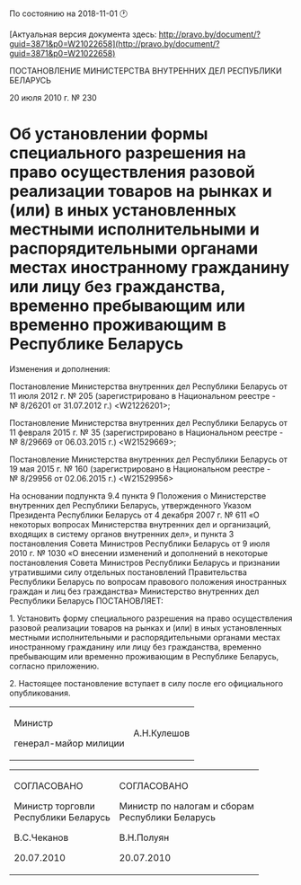 По состоянию на 2018-11-01 &#x1F550;

[Актуальная версия документа здесь: http://pravo.by/document/?guid=3871&p0=W21022658](http://pravo.by/document/?guid=3871&p0=W21022658)

<p>ПОСТАНОВЛЕНИЕ МИНИСТЕРСТВА ВНУТРЕННИХ ДЕЛ РЕСПУБЛИКИ БЕЛАРУСЬ</p>
<p>20 июля 2010 г. № 230</p>
<h1>Об установлении формы специального разрешения на право осуществления разовой реализации товаров на рынках и (или) в иных установленных местными исполнительными и распорядительными органами местах иностранному гражданину или лицу без гражданства, временно пребывающим или временно проживающим в Республике Беларусь</h1>
<p>Изменения и дополнения:</p>
<p>Постановление Министерства внутренних дел Республики Беларусь от 11 июля 2012 г. № 205 (зарегистрировано в Национальном реестре - № 8/26201 от 31.07.2012 г.) &lt;W21226201&gt;;</p>
<p>Постановление Министерства внутренних дел Республики Беларусь от 11 февраля 2015 г. № 35 (зарегистрировано в Национальном реестре - № 8/29669 от 06.03.2015 г.) &lt;W21529669&gt;;</p>
<p>Постановление Министерства внутренних дел Республики Беларусь от 19 мая 2015 г. № 160 (зарегистрировано в Национальном реестре - № 8/29956 от 02.06.2015 г.) &lt;W21529956&gt;</p>
<p></p>
<p>На основании подпункта 9.4 пункта 9 Положения о Министерстве внутренних дел Республики Беларусь, утвержденного Указом Президента Республики Беларусь от 4 декабря 2007 г. № 611 «О некоторых вопросах Министерства внутренних дел и организаций, входящих в систему органов внутренних дел», и пункта 3 постановления Совета Министров Республики Беларусь от 9 июля 2010 г. № 1030 «О внесении изменений и дополнений в некоторые постановления Совета Министров Республики Беларусь и признании утратившими силу отдельных постановлений Правительства Республики Беларусь по вопросам правового положения иностранных граждан и лиц без гражданства» Министерство внутренних дел Республики Беларусь ПОСТАНОВЛЯЕТ:</p>
<p>1. Установить форму специального разрешения на право осуществления разовой реализации товаров на рынках и (или) в иных установленных местными исполнительными и распорядительными органами местах иностранному гражданину или лицу без гражданства, временно пребывающим или временно проживающим в Республике Беларусь, согласно приложению.</p>
<p>2. Настоящее постановление вступает в силу после его официального опубликования.</p>
<p></p>
<table><tr>
<td>
<p>Министр</p>
<p>генерал-майор милиции</p>
</td>
<td><p>А.Н.Кулешов</p></td>
</tr></table>
<p></p>
<table><tr>
<td>
<p>СОГЛАСОВАНО</p>
<p>Министр торговли<br>Республики Беларусь</p>
<p>В.С.Чеканов</p>
<p>20.07.2010</p>
</td>
<td>
<p>СОГЛАСОВАНО</p>
<p>Министр по налогам и сборам<br>Республики Беларусь</p>
<p>В.Н.Полуян</p>
<p>20.07.2010</p>
</td>
</tr></table>
<p></p>